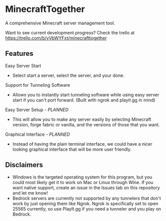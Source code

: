 # MinecraftTogether

A comprehensive Minecraft server management tool.

Want to see current development progress? Check the trello at https://trello.com/b/yVbWYFxt/minecrafttogether

## Features
Easy Server Start
- Select start a server, select the server, and your done.

Support for Tunneling Software
- Allows you to instantly start tunneling software while using easy server start if you can't port forward. (Built with ngrok and playit.gg in mind)

Easy Server Setup - *PLANNED*
- This will allow you to make any server easily by selecting Minecraft version, forge fabric or vanilla, and the versions of those that you want.

Graphical Interface - *PLANNED*
- Instead of having the plain terminal interface, we could have a nicer looking graphical interface that will be more user friendly.

## Disclaimers
- Windows is the targeted operating system for this program, but you could most likely get it to work on Mac or Linux through Wine. If you want native support, create an issue in the Issues tab on this repository and let me know!
- Bedrock servers are currently not supported by any tunnelers that don't work by just opening them like Ngrok. Ngrok is specifically set to open 25565 currently, so use PlayIt.gg if you need a tunneler and you play on Bedrock.
